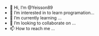 - 👋 Hi, I’m @Yeisson89
- 👀 I’m interested in to learn programation...
- 🌱 I’m currently learning ...
- 💞️ I’m looking to collaborate on ...
- 📫 How to reach me ...

<!---
Yeisson89/Yeisson89 is a ✨ special ✨ repository because its `README.md` (this file) appears on your GitHub profile.
You can click the Preview link to take a look at your changes.
--->
